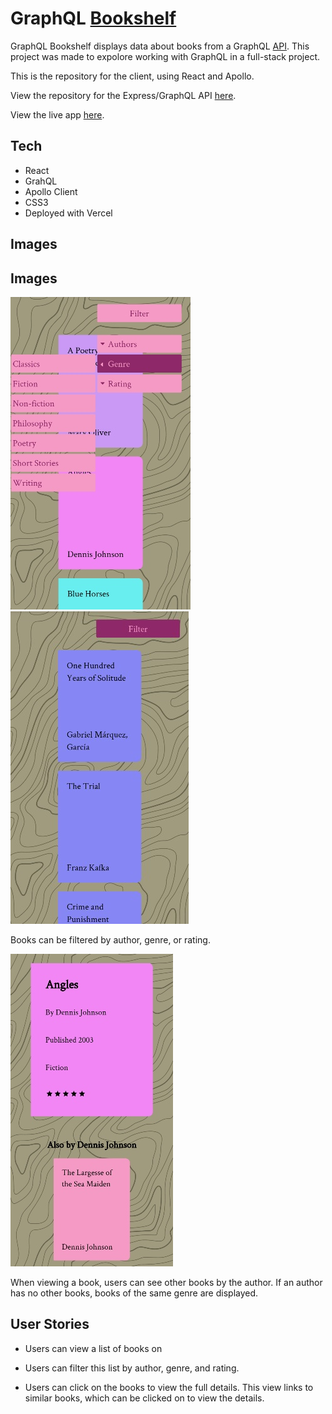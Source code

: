 # GraphQL [Bookshelf](https://bookshelf-orcin.vercel.app/)

GraphQL Bookshelf displays data about books from a GraphQL [API](https://github.com/Rachanastasia/graphql-bookshelf-api).
This project was made to expolore working with GraphQL in a full-stack project.

This is the repository for the client, using React and Apollo.

View the repository for the Express/GraphQL API [here](https://github.com/Rachanastasia/graphql-bookshelf-api).

View the live app [here](https://bookshelf-orcin.vercel.app/).

## Tech

- React
- GrahQL
- Apollo Client
- CSS3
- Deployed with Vercel

## Images

## Images

![](/screenshots/menu.jpg)
![](/screenshots/filter-by-author.jpg)

Books can be filtered by author, genre, or rating.

![](/screenshots/also-by.jpg)

When viewing a book, users can see other books by the author. If an author has no other books, books of the same genre are displayed.

## User Stories

- Users can view a list of books on

- Users can filter this list by author, genre, and rating.

- Users can click on the books to view the full details. This view links to similar books, which can be clicked on to view the details.
